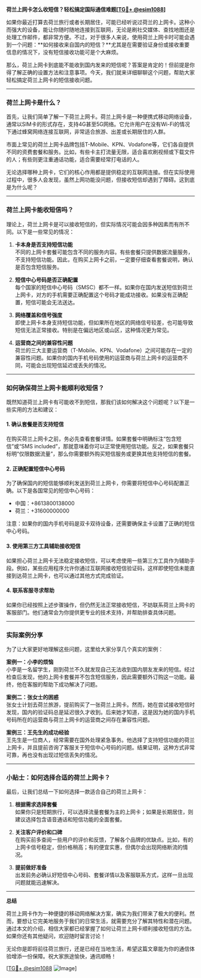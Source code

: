 **荷兰上网卡怎么收短信？轻松搞定国际通信难题[[TG💪+ @esim1088](https://t.me/s/esim1088)]**

如果你最近打算去荷兰旅行或者长期居住，可能已经听说过荷兰的上网卡。这种小而强大的设备，能让你随时随地连接到互联网，无论是刷社交媒体、查找地图还是处理工作邮件，都非常方便。不过，对于很多人来说，使用荷兰上网卡时可能会遇到一个问题：**如何接收来自国内的短信？**尤其是在需要验证身份或接收重要信息的情况下，没有短信接收功能可是个大麻烦。

那么，荷兰上网卡到底能不能收到国内发来的短信呢？答案是肯定的！但前提是你得了解正确的设置方法和注意事项。今天，我们就来详细聊聊这个问题，帮助大家轻松搞定荷兰上网卡的短信接收问题。

---

### 荷兰上网卡是什么？

首先，让我们简单了解一下荷兰上网卡。荷兰上网卡是一种便携式移动网络设备，通常以SIM卡的形式存在，支持4G甚至5G网络。它允许用户在没有Wi-Fi的情况下通过蜂窝网络连接互联网，非常适合旅游、出差或长期居住的人群。

市面上常见的荷兰上网卡品牌包括T-Mobile、KPN、Vodafone等，它们各自提供不同的资费套餐和服务。比如，有些卡主打流量无限，适合喜欢刷视频或下载文件的人；有些则更注重通话功能，适合需要经常打电话的人。

无论选择哪种上网卡，它们的核心作用都是提供稳定的互联网连接。但在实际使用过程中，很多人会发现，虽然上网功能没问题，但接收短信却遇到了障碍。这到底是为什么呢？

---

### 荷兰上网卡能收短信吗？

理论上，荷兰上网卡是可以接收短信的，但实际情况可能会因多种因素而有所不同。以下是一些常见的情况：

1. **卡本身是否支持短信功能**  
   不同的上网卡套餐可能包含不同的服务内容。有些套餐只提供数据流量服务，不支持短信功能。因此，在购买上网卡之前，一定要仔细查看套餐说明，确认是否包含短信服务。

2. **短信中心号码是否正确配置**  
   每个国家的短信中心号码（SMSC）都不一样。如果你在国内发送短信到荷兰上网卡，对方的手机需要正确配置这个号码才能成功接收。如果没有正确配置，短信可能会无法送达。

3. **网络覆盖和信号强度**  
   即使上网卡本身支持短信功能，但如果所在地区的网络信号较差，也可能导致短信无法正常接收。特别是在偏远地区或山区，这种情况更为常见。

4. **运营商之间的兼容性问题**  
   荷兰的三大主要运营商（T-Mobile、KPN、Vodafone）之间可能存在一定的兼容性问题。如果你的国内手机号码使用的运营商与荷兰上网卡的运营商不同，可能会出现短信延迟或丢失的情况。

---

### 如何确保荷兰上网卡能顺利收短信？

既然知道荷兰上网卡有可能收不到短信，那我们该如何解决这个问题呢？以下是一些实用的方法和建议：

#### 1. 确认套餐是否支持短信
在购买荷兰上网卡之前，务必先查看套餐详情。如果套餐中明确标注“包含短信”或“SMS included”，那就意味着你可以正常使用短信功能。反之，如果套餐只标明“仅限数据流量”，那么你需要额外购买短信服务或更换其他支持短信的套餐。

#### 2. 正确配置短信中心号码
为了确保国内的短信能够顺利发送到荷兰上网卡，你需要将短信中心号码配置正确。以下是各国常见的短信中心号码：

- 中国：+8613800138000  
- 荷兰：+31600000000  

注意：如果你的国内手机号码是双卡双待设备，还需要确保主卡设置了正确的短信中心号码。

#### 3. 使用第三方工具辅助接收短信
如果担心荷兰上网卡无法稳定接收短信，可以考虑使用一些第三方工具作为辅助手段。例如，某些应用程序允许你通过互联网接收短信验证码，这样即使短信未能直接到达荷兰上网卡，也可以通过其他方式完成验证。

#### 4. 联系客服寻求帮助
如果你已经按照上述步骤操作，但仍然无法正常接收短信，不妨联系荷兰上网卡的客服部门。他们通常会为你提供更专业的技术支持，并帮助排查具体问题。

---

### 实际案例分享

为了让大家更好地理解这些问题，这里给大家分享几个真实的案例：

**案例一：小李的烦恼**  
小李是一名留学生，刚到荷兰不久就发现自己无法收到国内朋友发来的短信。经过检查后发现，他的上网卡套餐并不包含短信服务，因此需要额外订购这一功能。最终，他在客服的帮助下成功解决了问题。

**案例二：张女士的困惑**  
张女士计划去荷兰旅游，提前购买了一张荷兰上网卡。然而，她在尝试接收短信时发现，国内的验证码总是延迟很久才收到。后来她才知道，这是因为她的国内手机号码所在的运营商与荷兰上网卡的运营商之间存在兼容性问题。

**案例三：王先生的成功经验**  
王先生是一位商人，经常需要在国外处理紧急事务。他选择了支持短信功能的荷兰上网卡，并且提前咨询了客服关于短信中心号码的问题。结果证明，这种方式非常可靠，再也没有出现过短信丢失的情况。

---

### 小贴士：如何选择合适的荷兰上网卡？

最后，让我们总结一下如何选择一款适合自己的荷兰上网卡：

1. **根据需求选择套餐**  
   如果你只是短期旅行，可以选择流量套餐为主的上网卡；如果是长期居住，则建议选择包含语音通话和短信功能的全面套餐。

2. **关注客户评价和口碑**  
   在购买前多查阅一些用户的评价和反馈，了解各个品牌的优缺点。比如，有的上网卡信号稳定，但价格稍高；有的便宜实惠，但偶尔会出现网络断流的情况。

3. **提前做好准备**  
   出发前务必确认好短信中心号码、套餐详情以及客服联系方式，这样一旦出现问题就能迅速解决。

---

**总结**

荷兰上网卡作为一种便捷的移动网络解决方案，确实为我们带来了极大的便利。然而，要想让它完美地服务于我们的日常生活，就需要充分了解其特性和潜在问题。通过本文的介绍，相信大家都已经掌握了如何让荷兰上网卡顺利接收短信的方法。如果你还有其他疑问，欢迎随时留言讨论！

无论你是即将前往荷兰旅行，还是已经在当地生活，希望这篇文章能为你的通信体验增添一份保障。祝大家旅途愉快，通讯顺畅！

[[TG💪+ @esim1088](https://t.me/s/esim1088) ![Image](https://i.postimg.cc/4NQfJmqS/Snipaste-2025-05-13-00-14-12.png)]